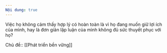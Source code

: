 ```yaml
---
Nội dung: true
---
```


Việc họ không cảm thấy hợp lý có hoàn toàn là vì họ đang muốn giữ lợi ích của mình, hay là đơn giản lập luận của mình không đủ sức thuyết phục với họ?

Chủ đề:: [[Phát triển bền vững]]